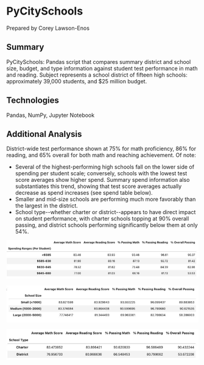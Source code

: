 # PyCitySchools

Prepared by Corey Lawson-Enos

## Summary
PyCitySchools: Pandas script that compares summary district and school size, budget, and type information against student test performance in math and reading. Subject represents a school district of fifteen high schools: approximately 39,000 students, and $25 million budget. 

## Technologies
Pandas, NumPy, Jupyter Notebook

## Additional Analysis
District-wide test performance shown at 75% for math proficiency, 86% for reading, and 65% overall for both math and reaching achievement. Of note:
* Several of the highest-performing high schools fall on the lower side of spending per student scale; conversely, schools with the lowest test score averages show higher spend. Summary spend information also substantiates this trend, showing that test score averages actually decrease as spend increases (see spend table below).
* Smaller and mid-size schools are performing much more favorably than the largest in the district.
* School type--whether charter or district--appears to have direct impact on student performance, with charter schools topping at 90% overall passing, and district schools performing significantly below them at only 54%.

![alt text](https://github.com/clawson13/pandas-challenge/blob/main/PyCitySchools/images/scores_by_spend.jpg?raw=true)

![alt text](https://github.com/clawson13/pandas-challenge/blob/main/PyCitySchools/images/scores_by_size.jpg?raw=true)

![alt text](https://github.com/clawson13/pandas-challenge/blob/main/PyCitySchools/images/scores_by_type.jpg?raw=true)
